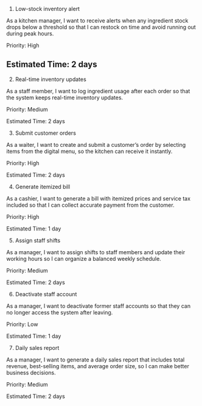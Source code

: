 1. Low-stock inventory alert

As a kitchen manager, I want to receive alerts when any ingredient stock drops below a threshold so that I can restock on time and avoid running out during peak hours.

Priority: High

Estimated Time: 2 days
---
2. Real-time inventory updates

As a staff member, I want to log ingredient usage after each order so that the system keeps real-time inventory updates.

Priority: Medium

Estimated Time: 2 days

3. Submit customer orders

As a waiter, I want to create and submit a customer’s order by selecting items from the digital menu, so the kitchen can receive it instantly.

Priority: High

Estimated Time: 2 days

4. Generate itemized bill

As a cashier, I want to generate a bill with itemized prices and service tax included so that I can collect accurate payment from the customer.

Priority: High

Estimated Time: 1 day

5. Assign staff shifts

As a manager, I want to assign shifts to staff members and update their working hours so I can organize a balanced weekly schedule.

Priority: Medium

Estimated Time: 2 days

6. Deactivate staff account

As a manager, I want to deactivate former staff accounts so that they can no longer access the system after leaving.

Priority: Low

Estimated Time: 1 day

7. Daily sales report

As a manager, I want to generate a daily sales report that includes total revenue, best-selling items, and average order size, so I can make better business decisions.

Priority: Medium

Estimated Time: 2 days
